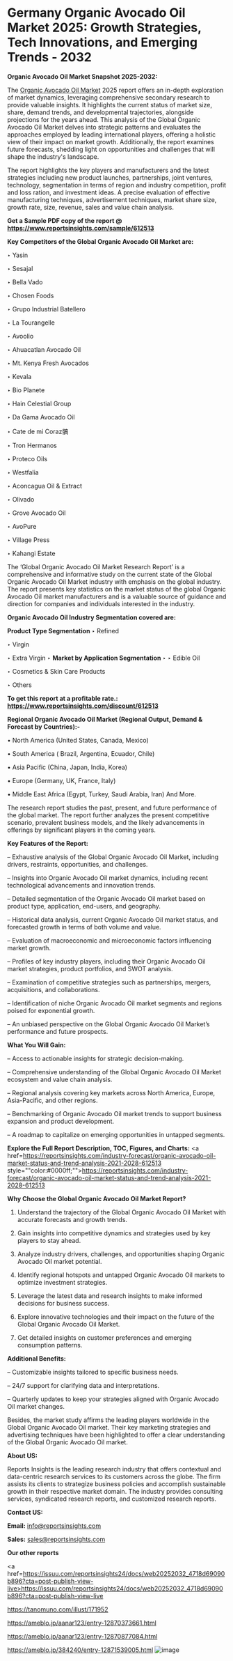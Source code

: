 # Germany Organic Avocado Oil Market 2025: Growth Strategies, Tech Innovations, and Emerging Trends - 2032

<strong>Organic Avocado Oil Market Snapshot 2025-2032:</strong>

The <a href=https://www.reportsinsights.com/sample/612513>Organic Avocado Oil Market</a> 2025 report offers an in-depth exploration of market dynamics, leveraging comprehensive secondary research to provide valuable insights. It highlights the current status of market size, share, demand trends, and developmental trajectories, alongside projections for the years ahead. This analysis of the Global Organic Avocado Oil Market delves into strategic patterns and evaluates the approaches employed by leading international players, offering a holistic view of their impact on market growth. Additionally, the report examines future forecasts, shedding light on opportunities and challenges that will shape the industry's landscape.

The report highlights the key players and manufacturers and the latest strategies including new product launches, partnerships, joint ventures, technology, segmentation in terms of region and industry competition, profit and loss ration, and investment ideas. A precise evaluation of effective manufacturing techniques, advertisement techniques, market share size, growth rate, size, revenue, sales and value chain analysis.

<strong>Get a Sample PDF copy of the report @ <a href=https://www.reportsinsights.com/sample/612513 style=color:#0000ff;>https://www.reportsinsights.com/sample/612513</a></strong>

<strong>Key Competitors of the Global Organic Avocado Oil Market are:</strong>

‣ Yasin

‣ Sesajal

‣ Bella Vado

‣ Chosen Foods

‣ Grupo Industrial Batellero

‣ La Tourangelle

‣ Avoolio

‣ Ahuacatlan Avocado Oil

‣ Mt. Kenya Fresh Avocados

‣ Kevala

‣ Bio Planete

‣ Hain Celestial Group

‣ Da Gama Avocado Oil

‣ Cate de mi Coraz髇

‣ Tron Hermanos

‣ Proteco Oils

‣ Westfalia

‣ Aconcagua Oil & Extract

‣ Olivado

‣ Grove Avocado Oil

‣ AvoPure

‣ Village Press

‣ Kahangi Estate

The ‘Global Organic Avocado Oil Market Research Report’ is a comprehensive and informative study on the current state of the Global Organic Avocado Oil Market industry with emphasis on the global industry. The report presents key statistics on the market status of the global Organic Avocado Oil market manufacturers and is a valuable source of guidance and direction for companies and individuals interested in the industry.

<strong>Organic Avocado Oil Industry Segmentation covered are:</strong>

<strong>Product Type Segmentation</strong>
‣
Refined

‣ Virgin

‣ Extra Virgin
‣ 
<strong>Market by Application Segmentation</strong>
‣
‣  Edible Oil

‣ Cosmetics & Skin Care Products

‣ Others

<strong>To get this report at a profitable rate.: <a href=https://www.reportsinsights.com/discount/612513 style=color:#0000ff;>https://www.reportsinsights.com/discount/612513</a></strong>

<strong>Regional Organic Avocado Oil Market (Regional Output, Demand &amp; Forecast by Countries):-</strong>

• North America (United States, Canada, Mexico)

• South America ( Brazil, Argentina, Ecuador, Chile)

• Asia Pacific (China, Japan, India, Korea)

• Europe (Germany, UK, France, Italy)

• Middle East Africa (Egypt, Turkey, Saudi Arabia, Iran) And More.

The research report studies the past, present, and future performance of the global market. The report further analyzes the present competitive scenario, prevalent business models, and the likely advancements in offerings by significant players in the coming years.

<strong>Key Features of the Report:</strong>

– Exhaustive analysis of the Global Organic Avocado Oil Market, including drivers, restraints, opportunities, and challenges.

– Insights into Organic Avocado Oil market dynamics, including recent technological advancements and innovation trends.

– Detailed segmentation of the Organic Avocado Oil market based on product type, application, end-users, and geography.

– Historical data analysis, current Organic Avocado Oil market status, and forecasted growth in terms of both volume and value.

– Evaluation of macroeconomic and microeconomic factors influencing market growth.

– Profiles of key industry players, including their Organic Avocado Oil market strategies, product portfolios, and SWOT analysis.

– Examination of competitive strategies such as partnerships, mergers, acquisitions, and collaborations.

– Identification of niche Organic Avocado Oil market segments and regions poised for exponential growth.

– An unbiased perspective on the Global Organic Avocado Oil Market’s performance and future prospects.

<strong>What You Will Gain:</strong>

– Access to actionable insights for strategic decision-making.

– Comprehensive understanding of the Global Organic Avocado Oil Market ecosystem and value chain analysis.

– Regional analysis covering key markets across North America, Europe, Asia-Pacific, and other regions.

– Benchmarking of Organic Avocado Oil market trends to support business expansion and product development.

– A roadmap to capitalize on emerging opportunities in untapped segments.

<strong>Explore the Full Report Description, TOC, Figures, and Charts:</strong>
<a href=https://reportsinsights.com/industry-forecast/organic-avocado-oil-market-status-and-trend-analysis-2021-2028-612513 style=""color:#0000ff;"">https://reportsinsights.com/industry-forecast/organic-avocado-oil-market-status-and-trend-analysis-2021-2028-612513</a>

<strong>Why Choose the Global Organic Avocado Oil Market Report?</strong>

1. Understand the trajectory of the Global Organic Avocado Oil Market with accurate forecasts and growth trends.

2. Gain insights into competitive dynamics and strategies used by key players to stay ahead.

3. Analyze industry drivers, challenges, and opportunities shaping Organic Avocado Oil market potential.

4. Identify regional hotspots and untapped Organic Avocado Oil markets to optimize investment strategies.

5. Leverage the latest data and research insights to make informed decisions for business success.

6. Explore innovative technologies and their impact on the future of the Global Organic Avocado Oil Market.

7. Get detailed insights on customer preferences and emerging consumption patterns.

<strong>Additional Benefits:</strong>

– Customizable insights tailored to specific business needs.

– 24/7 support for clarifying data and interpretations.

– Quarterly updates to keep your strategies aligned with Organic Avocado Oil market changes.

Besides, the market study affirms the leading players worldwide in the Global Organic Avocado Oil market. Their key marketing strategies and advertising techniques have been highlighted to offer a clear understanding of the Global Organic Avocado Oil market.

<strong><strong>About US</strong>:</strong>

Reports Insights is the leading research industry that offers contextual and data-centric research services to its customers across the globe. The firm assists its clients to strategize business policies and accomplish sustainable growth in their respective market domain. The industry provides consulting services, syndicated research reports, and customized research reports.

<strong>Contact US:</strong>

<p class=><b>Email:</b> <a href=mailto:info@reportsinsights.com>info@reportsinsights.com</a></p>
<p class=><b>Sales:</b> <a href=mailto:sales@reportsinsights.com>sales@reportsinsights.com</a></p>

<strong>Our other reports</strong>

<a href=https://issuu.com/reportsinsights24/docs/web20252032_4718d69090b896?cta=post-publish-view-live>https://issuu.com/reportsinsights24/docs/web20252032_4718d69090b896?cta=post-publish-view-live</a>

<a href=https://tanomuno.com/illust/171952>https://tanomuno.com/illust/171952</a>

<a href=https://ameblo.jp/aanar123/entry-12870373661.html>https://ameblo.jp/aanar123/entry-12870373661.html</a>

<a href=https://ameblo.jp/aanar123/entry-12870877084.html>https://ameblo.jp/aanar123/entry-12870877084.html</a>

<a href=https://ameblo.jp/384240/entry-12871539005.html>https://ameblo.jp/384240/entry-12871539005.html</a>
![image](https://github.com/user-attachments/assets/0baddfdd-fbd9-414e-813c-bb4b9cd6c3c7)
